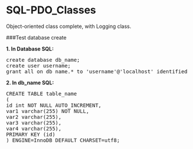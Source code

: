 # SQL-PDO_Classes
Object-oriented class complete, with Logging class. 

  
###Test database create  
  
**1. In Database SQL:**
<pre>create database db_name;  
create user username;  
grant all on db_name.* to 'username'@'localhost' identified by 'pass';  
</pre>

**2. In db_name SQL:**    
<pre>
CREATE TABLE table_name  
(  
id int NOT NULL AUTO_INCREMENT,      
var1 varchar(255) NOT NULL,     
var2 varchar(255),  
var3 varchar(255),  
var4 varchar(255),  
PRIMARY KEY (id)  
) ENGINE=InnoDB DEFAULT CHARSET=utf8;

</pre>



